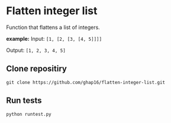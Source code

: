 # Flatten integer list

Function that flattens a list of integers.

**example:**
Input:
`[1, [2, [3, [4, 5]]]]`

Output:
`[1, 2, 3, 4, 5]`

## Clone repositiry

```
git clone https://github.com/ghap16/flatten-integer-list.git
```

## Run tests
```
python runtest.py
```
